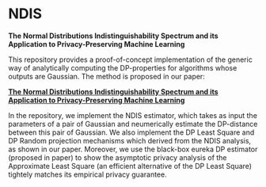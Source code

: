 # NDIS

**The Normal Distributions Indistinguishability Spectrum and its Application to Privacy-Preserving Machine Learning**

This repository provides a proof-of-concept implementation of the generic way of analytically computing the DP-properties for algorithms whose outputs are Gaussian. The method is proposed in our paper:

**[The Normal Distributions Indistinguishability Spectrum and its Application to Privacy-Preserving Machine Learning](https://arxiv.org/pdf/2309.01243)**

In the repository, we implement the NDIS estimator, which takes as input the parameters of a pair of Gaussian and neumerically estimate the DP-distance between this pair of Gaussian. We also implement the DP Least Square and DP Random projection mechanisms which derived from the NDIS analysis, as shown in our paper. Moreover, we use the black-box eureka DP estimator (proposed in paper) to show the asymptotic privacy analysis of the Approximate Least Square  (an efficient alternative of the DP Least Square) tightely matches its empirical privacy guarantee. 
